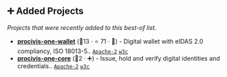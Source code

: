 ## ➕ Added Projects

_Projects that were recently added to this best-of list._

- <b><a href="https://github.com/procivis/one-wallet">procivis-one-wallet</a></b> (🥉13 ·  ⭐ 71 · 🐣) - Digital wallet with eIDAS 2.0 compliancy, ISO 18013-5.. <code><a href="http://bit.ly/3nYMfla">Apache-2</a></code> <a href="https://www.w3.org/"><code>w3c</code></a>
- <b><a href="{}">procivis-one-core</a></b> (🥉2 · ➕) - Issue, hold and verify digital identities and credentials.. <code><a href="http://bit.ly/3nYMfla">Apache-2</a></code> <a href="https://www.w3.org/"><code>w3c</code></a>

